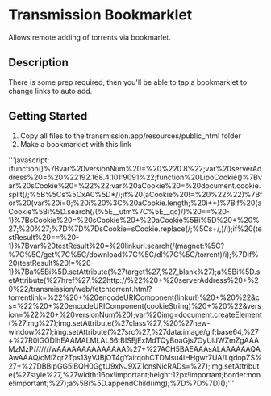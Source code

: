 # Transmission Bookmarklet
Allows remote adding of torrents via bookmarlet.
## Description
There is some prep required, then you'll be able to tap a bookmarklet to change links to auto add.
## Getting Started
1. Copy all files to the transmission.app/resources/public_html folder
2. Make a bookmarklet with this link

'''javascript:(function()%7Bvar%20versionNum%20=%20%220.8%22;var%20serverAddress%20=%20%22192.168.4.101:9091%22;function%20LipoCookie()%7Bvar%20sCookie%20=%22%22;var%20aCookie%20=%20document.cookie.split(/;%5B%5Cs%5CxA0%5D*/);if%20(aCookie%20!=%20%22%22)%7Bfor%20(var%20i=0;%20i%20%3C%20aCookie.length;%20i++)%7Bif%20(aCookie%5Bi%5D.search(/(%5E__utm%7C%5E__qc)/)%20==%20-1)%7BsCookie%20=%20sCookie%20+%20aCookie%5Bi%5D%20+%20%27;%20%27;%7D%7D%7DsCookie=sCookie.replace(/;%5Cs+$/,%22%22);return%20sCookie;%7Dvar%20cookieString%20=%20LipoCookie();var%20a=document.getElementsByTagName(%27a%27);for(var%20i=0,j=a.length;i%3Cj;i++)%7Bvar%20linkurl%20=%20a%5Bi%5D.href;var%20testUrl%20=%20linkurl.substring(linkurl.lastIndexOf(%27/%27)%20+%201,%20linkurl.length);var%20testResult%20=%20testUrl.search(/(%5C.torrent$)/i);if%20(testResult%20==%20-1)%7Bvar%20testResult%20=%20linkurl.search(/(magnet:%5C?%7C%5C/get%7C%5C/download%7C%5C/dl%7C%5C/torrent)/i);%7Dif%20(testResult%20!=%20-1)%7Ba%5Bi%5D.setAttribute(%27target%27,%27_blank%27);a%5Bi%5D.setAttribute(%27href%27,%22http://%22%20+%20serverAddress%20+%20%22/transmission/web/fetchtorrent.html?torrentlink=%22%20+%20encodeURIComponent(linkurl)%20+%20%22&cs=%22%20+%20encodeURIComponent(cookieString)%20+%20%22&version=%22%20+%20versionNum%20);var%20img=document.createElement(%27img%27);img.setAttribute(%27class%27,%20%27new-window%27);img.setAttribute(%27src%27,%27data:image/gif;base64,%27+%27R0lGODlhEAAMALMLAL66tBISEjExMdTQyBoaGjs7OyUlJWZmZgAAAMzMzP///////wAAAAAAAAAAAAAA%27+%27ACH5BAEAAAsALAAAAAAQAAwAAAQ/cMlZqr2Tps13yVJBjOT4gYairqohCTDMsu4iHHgwr7UA/LqdopZS%27+%27DBBIpGG5lBQH0GgtU9xNJ9XZ1cnsNicRADs=%27);img.setAttribute(%27style%27,%27width:16px!important;height:12px!important;border:none!important;%27);a%5Bi%5D.appendChild(img);%7D%7D%7D)();'''
